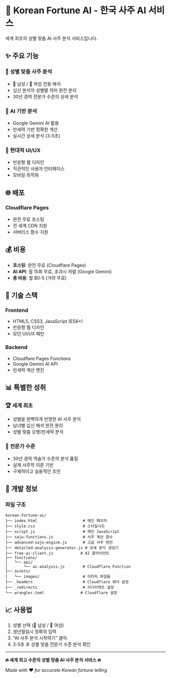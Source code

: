 # 🔮 Korean Fortune AI - 한국 사주 AI 서비스

세계 최초의 성별 맞춤 AI 사주 분석 서비스입니다.

## ✨ 주요 기능

### 🎯 **성별 맞춤 사주 분석**
- 👨 남성 / 👩 여성 전용 해석
- 십신 분석의 성별별 의미 완전 분리
- 30년 경력 전문가 수준의 상세 분석

### 🤖 **AI 기반 분석**
- Google Gemini AI 활용
- 만세력 기반 정확한 계산
- 실시간 상세 분석 (3-5초)

### 📱 **현대적 UI/UX**
- 반응형 웹 디자인
- 직관적인 사용자 인터페이스
- 모바일 최적화

## 🌐 **배포**

### Cloudflare Pages
- 완전 무료 호스팅
- 전 세계 CDN 지원
- 서버리스 함수 지원

## 💰 **비용**
- **호스팅**: 완전 무료 (Cloudflare Pages)
- **AI API**: 월 15회 무료, 초과시 저렴 (Google Gemini)
- **총 비용**: 월 $0-5 (거의 무료)

## 🚀 **기술 스택**

### Frontend
- HTML5, CSS3, JavaScript (ES6+)
- 반응형 웹 디자인
- 모던 UI/UX 패턴

### Backend
- Cloudflare Pages Functions
- Google Gemini AI API
- 만세력 계산 엔진

## 📊 **특별한 성취**

### 🏆 **세계 최초**
- 성별을 완벽하게 반영한 AI 사주 분석
- 남녀별 십신 해석 완전 분리
- 성별 맞춤 오행/만세력 분석

### 🎯 **전문가 수준**
- 30년 경력 역술가 수준의 분석 품질
- 실제 사주학 이론 기반
- 구체적이고 실용적인 조언

## 🔧 **개발 정보**

### 파일 구조
```
korean-fortune-ai/
├── index.html                    # 메인 페이지
├── style.css                     # 스타일시트
├── script.js                     # 메인 JavaScript
├── saju-functions.js             # 사주 계산 함수
├── advanced-saju-engine.js       # 고급 사주 엔진
├── detailed-analysis-generator.js # 상세 분석 생성기
├── free-ai-client.js            # AI 클라이언트
├── functions/
│   └── api/
│       └── ai-analysis.js        # Cloudflare Function
├── assets/
│   └── images/                   # 이미지 파일들
├── _headers                      # Cloudflare 헤더 설정
├── _redirects                    # 리다이렉트 설정
└── wrangler.toml                # Cloudflare 설정
```

## 📈 **사용법**

1. 성별 선택 (👨 남성 / 👩 여성)
2. 생년월일시 정확히 입력
3. "AI 사주 분석 시작하기" 클릭
4. 3-5초 후 성별 맞춤 전문가 수준 분석 확인

---

**🔥 세계 최고 수준의 성별 맞춤 AI 사주 분석 서비스 🔥**

*Made with ❤️ for accurate Korean fortune telling*
